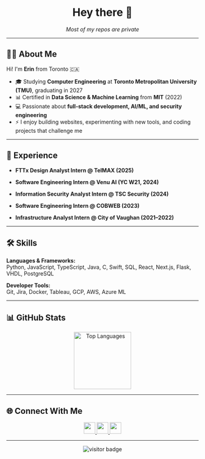 <h1 align="center">Hey there 👋</h1>
<p align="center"><i>Most of my repos are private</i></p>

---

## 👩‍💻 About Me

Hi! I'm **Erin** from Toronto 🇨🇦  

- 🎓 Studying **Computer Engineering** at **Toronto Metropolitan University (TMU)**, graduating in 2027  
- 📊 Certified in **Data Science & Machine Learning** from **MIT** (2022)  
- 💻 Passionate about **full-stack development, AI/ML, and security engineering**  
- ⚡ I enjoy building websites, experimenting with new tools, and coding projects that challenge me  

---

## 💼 Experience

- **FTTx Design Analyst Intern @ TelMAX (2025)**  

- **Software Engineering Intern @ Venu AI (YC W21, 2024)**  

- **Information Security Analyst Intern @ TSC Security (2024)**  

- **Software Engineering Intern @ COBWEB (2023)**  

- **Infrastructure Analyst Intern @ City of Vaughan (2021–2022)**  

---

## 🛠️ Skills

**Languages & Frameworks:**  
Python, JavaScript, TypeScript, Java, C, Swift, SQL, React, Next.js, Flask, VHDL, PostgreSQL  

**Developer Tools:**  
Git, Jira, Docker, Tableau, GCP, AWS, Azure ML  

---



## 📊 GitHub Stats

<div align="center">
  <img src="https://github-readme-stats.vercel.app/api/top-langs?username=ErinTomorri&show_icons=true&locale=en&layout=compact&theme=dracula" height="150" alt="Top Languages" />
</div>

---

## 🌐 Connect With Me

<div align="center">
  <a href="https://www.linkedin.com/in/erin-tomorri/" target="_blank">
    <img src="https://img.shields.io/badge/-LinkedIn-0077B5?style=for-the-badge&logo=linkedin&logoColor=white" height="30" />
  </a>
  <a href="mailto:erin@erintomorri.com" target="_blank">
    <img src="https://img.shields.io/badge/-Outlook-0078D4?style=for-the-badge&logo=microsoft-outlook&logoColor=white" height="30" />
  </a>
  <a href="https://www.erintomorri.com/" target="_blank">
    <img src="https://img.shields.io/badge/-Portfolio-1de9b6?style=for-the-badge&logo=linktree&logoColor=white" height="30" />
  </a>
</div>

---

<div align="center">
  <img src="https://visitor-badge.laobi.icu/badge?page_id=ErinTomorri.ErinTomorri" alt="visitor badge"/>
</div>
